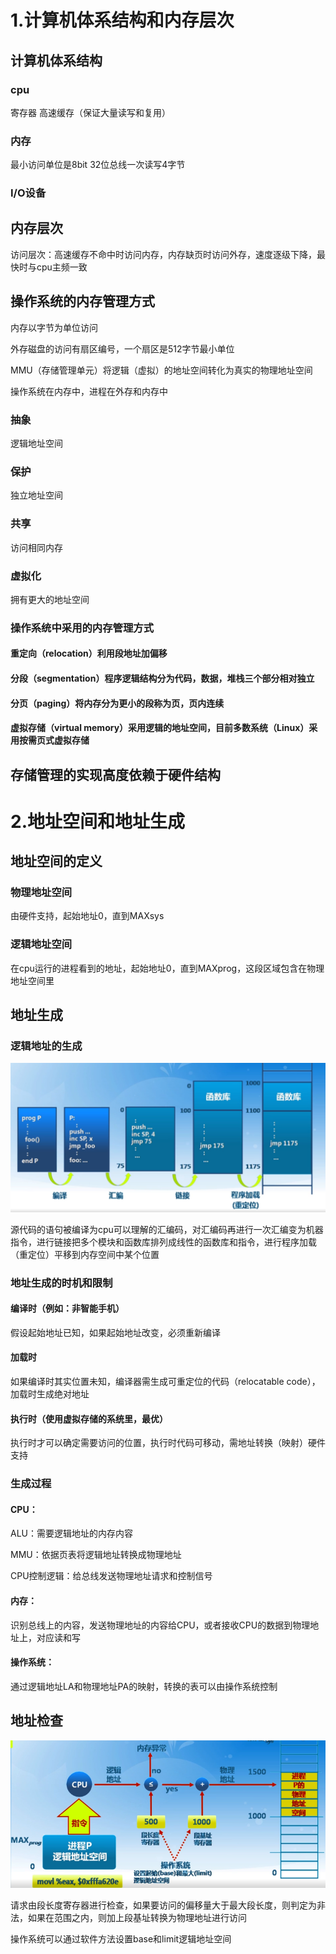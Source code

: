 # 1.计算机体系结构和内存层次

## 计算机体系结构

### cpu

寄存器  高速缓存（保证大量读写和复用）

### 内存

最小访问单位是8bit 32位总线一次读写4字节 



### I/O设备



## 内存层次

访问层次：高速缓存不命中时访问内存，内存缺页时访问外存，速度逐级下降，最快时与cpu主频一致

## 操作系统的内存管理方式

内存以字节为单位访问

外存磁盘的访问有扇区编号，一个扇区是512字节最小单位

MMU（存储管理单元）将逻辑（虚拟）的地址空间转化为真实的物理地址空间

操作系统在内存中，进程在外存和内存中

### 抽象

逻辑地址空间

### 保护

独立地址空间

### 共享

访问相同内存

### 虚拟化

拥有更大的地址空间

### 操作系统中采用的内存管理方式

#### 重定向（relocation）利用段地址加偏移

#### 分段（segmentation）程序逻辑结构分为代码，数据，堆栈三个部分相对独立

#### 分页（paging）将内存分为更小的段称为页，页内连续

#### 虚拟存储（virtual memory）采用逻辑的地址空间，目前多数系统（Linux）采用按需页式虚拟存储

## 存储管理的实现高度依赖于硬件结构

# 2.地址空间和地址生成

## 地址空间的定义

### 物理地址空间

由硬件支持，起始地址0，直到MAXsys

### 逻辑地址空间

在cpu运行的进程看到的地址，起始地址0，直到MAXprog，这段区域包含在物理地址空间里

## 地址生成

### 逻辑地址的生成

![image](https://github.com/Reichitose/OS/blob/main/image_storage/%E9%80%BB%E8%BE%91%E5%9C%B0%E5%9D%80%E7%9A%84%E7%94%9F%E6%88%90.png)

源代码的语句被编译为cpu可以理解的汇编码，对汇编码再进行一次汇编变为机器指令，进行链接把多个模块和函数库排列成线性的函数库和指令，进行程序加载（重定位）平移到内存空间中某个位置

###  地址生成的时机和限制

#### 编译时（例如：非智能手机）

假设起始地址已知，如果起始地址改变，必须重新编译

#### 加载时

如果编译时其实位置未知，编译器需生成可重定位的代码（relocatable code），加载时生成绝对地址

#### 执行时（使用虚拟存储的系统里，最优）

执行时才可以确定需要访问的位置，执行时代码可移动，需地址转换（映射）硬件支持

### 生成过程

#### CPU：

ALU：需要逻辑地址的内存内容

MMU：依据页表将逻辑地址转换成物理地址

CPU控制逻辑：给总线发送物理地址请求和控制信号

#### 内存：

识别总线上的内容，发送物理地址的内容给CPU，或者接收CPU的数据到物理地址上，对应读和写

#### 操作系统：

通过逻辑地址LA和物理地址PA的映射，转换的表可以由操作系统控制

## 地址检查

![image](https://github.com/Reichitose/OS/blob/main/image_storage/%E5%9C%B0%E5%9D%80%E6%A3%80%E6%9F%A5.png)



请求由段长度寄存器进行检查，如果要访问的偏移量大于最大段长度，则判定为非法，如果在范围之内，则加上段基址转换为物理地址进行访问

操作系统可以通过软件方法设置base和limit逻辑地址空间
